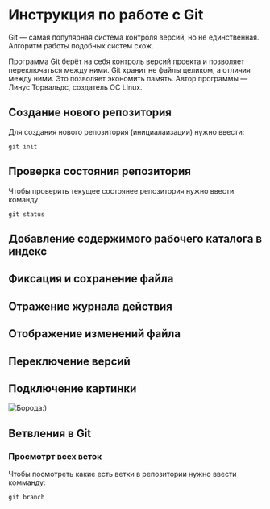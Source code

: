 # Инструкция по работе с Git

Git — самая популярная система контроля версий, но не единственная. Алгоритм
работы подобных систем схож.

Программа Git берёт на себя контроль версий проекта и позволяет переключаться между ними. Git хранит не файлы целиком, а отличия между ними. Это позволяет
экономить память. Автор программы — Линус Торвальдс, создатель ОС Linux.

## Создание нового репозитория

Для создания нового репозитория (инициалаизации) нужно ввести:

    git init

## Проверка состояния репозитория

Чтобы проверить текущее состоянее репозитория нужно ввести команду:

    git status

## Добавление содержимого рабочего каталога в индекс

## Фиксация и сохранение файла

## Отражение журнала действия

## Отображение изменений файла

## Переключение версий

## Подключение картинки

![Борода:)](image.png)

## Ветвления в Git

### Просмотрт всех веток

Чтобы посмотреть какие есть ветки в репозитории нужно ввести комманду:

    git branch

